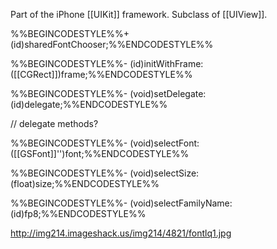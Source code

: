 

Part of the iPhone [[UIKit]] framework. Subclass of [[UIView]].

%%BEGINCODESTYLE%%+ (id)sharedFontChooser;%%ENDCODESTYLE%%

%%BEGINCODESTYLE%%- (id)initWithFrame:([[CGRect]])frame;%%ENDCODESTYLE%%

%%BEGINCODESTYLE%%- (void)setDelegate:(id)delegate;%%ENDCODESTYLE%%

// delegate methods?

%%BEGINCODESTYLE%%- (void)selectFont:([[GSFont]]'')font;%%ENDCODESTYLE%%

%%BEGINCODESTYLE%%- (void)selectSize:(float)size;%%ENDCODESTYLE%%

%%BEGINCODESTYLE%%- (void)selectFamilyName:(id)fp8;%%ENDCODESTYLE%%

http://img214.imageshack.us/img214/4821/fontlq1.jpg